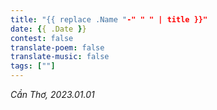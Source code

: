 ```yaml
---
title: "{{ replace .Name "-" " " | title }}"
date: {{ .Date }}
contest: false
translate-poem: false
translate-music: false
tags: [""]
---
```



  
*Cần Thơ, 2023.01.01*
